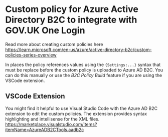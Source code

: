 # Custom policy for Azure Active Directory B2C to integrate with GOV.UK One Login

Read more about creating custom policies here https://learn.microsoft.com/en-us/azure/active-directory-b2c/custom-policies-series-overview

In places the policy references values using the `{Settings:...}` syntax that must be replace before the custom policy is uploaded to Azure AD B2C. You can do this manually or use the *B2C Policy Build* feature if you are using the VSCode extension.

## VSCode Extension

You might find it helpful to use Visual Studio Code with the Azure AD B2C extension to edit the custom policies. The extension provides syntax highlighting and intellisense for the XML files.\
https://marketplace.visualstudio.com/items?itemName=AzureADB2CTools.aadb2c